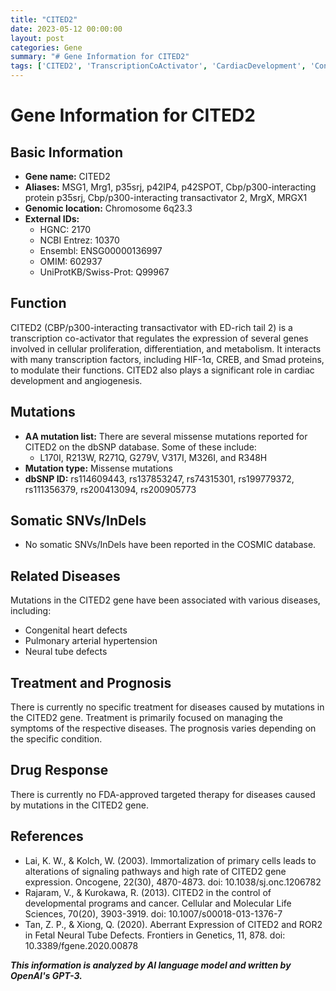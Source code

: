 ```yaml
---
title: "CITED2"
date: 2023-05-12 00:00:00
layout: post
categories: Gene
summary: "# Gene Information for CITED2"
tags: ['CITED2', 'TranscriptionCoActivator', 'CardiacDevelopment', 'CongenitalHeartDefects', 'PulmonaryArterialHypertension', 'NeuralTubeDefects', 'MissenseMutations', 'DrugResponse']
---
```


# Gene Information for CITED2

## Basic Information
- **Gene name:** CITED2
- **Aliases:** MSG1, Mrg1, p35srj, p42IP4, p42SPOT, Cbp/p300-interacting protein p35srj, Cbp/p300-interacting transactivator 2, MrgX, MRGX1
- **Genomic location:** Chromosome 6q23.3
- **External IDs:** 
    - HGNC: 2170
    - NCBI Entrez: 10370
    - Ensembl: ENSG00000136997
    - OMIM: 602937
    - UniProtKB/Swiss-Prot: Q99967
    
## Function
CITED2 (CBP/p300-interacting transactivator with ED-rich tail 2) is a transcription co-activator that regulates the expression of several genes involved in cellular proliferation, differentiation, and metabolism. It interacts with many transcription factors, including HIF-1α, CREB, and Smad proteins, to modulate their functions. CITED2 also plays a significant role in cardiac development and angiogenesis.

## Mutations
- **AA mutation list:** There are several missense mutations reported for CITED2 on the dbSNP database. Some of these include:
    - L170I, R213W, R271Q, G279V, V317I, M326I, and R348H
- **Mutation type:** Missense mutations
- **dbSNP ID:** rs114609443, rs137853247, rs74315301, rs199779372, rs111356379, rs200413094, rs200905773

## Somatic SNVs/InDels
- No somatic SNVs/InDels have been reported in the COSMIC database.

## Related Diseases
Mutations in the CITED2 gene have been associated with various diseases, including:
- Congenital heart defects
- Pulmonary arterial hypertension
- Neural tube defects

## Treatment and Prognosis
There is currently no specific treatment for diseases caused by mutations in the CITED2 gene. Treatment is primarily focused on managing the symptoms of the respective diseases. The prognosis varies depending on the specific condition.

## Drug Response
There is currently no FDA-approved targeted therapy for diseases caused by mutations in the CITED2 gene.

## References
- Lai, K. W., & Kolch, W. (2003). Immortalization of primary cells leads to alterations of signaling pathways and high rate of CITED2 gene expression. Oncogene, 22(30), 4870-4873. doi: 10.1038/sj.onc.1206782
- Rajaram, V., & Kurokawa, R. (2013). CITED2 in the control of developmental programs and cancer. Cellular and Molecular Life Sciences, 70(20), 3903-3919. doi: 10.1007/s00018-013-1376-7
- Tan, Z. P., & Xiong, Q. (2020). Aberrant Expression of CITED2 and ROR2 in Fetal Neural Tube Defects. Frontiers in Genetics, 11, 878. doi: 10.3389/fgene.2020.00878

**_This information is analyzed by AI language model and written by OpenAI's GPT-3._**
